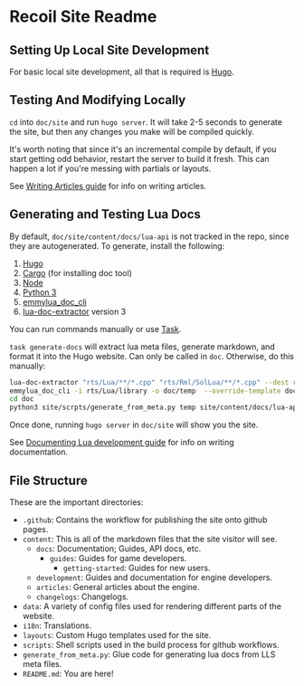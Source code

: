 # Recoil Site Readme

## Setting Up Local Site Development

For basic local site development, all that is required is [Hugo](https://gohugo.io/installation/).

## Testing And Modifying Locally

`cd` into `doc/site` and run `hugo server`. It will take 2-5 seconds to generate the site, but then any changes you make will be compiled quickly.

It's worth noting that since it's an incremental compile by default, if you start getting odd behavior, restart the server to build it fresh. This can happen a lot if you're messing with partials or layouts.

See [Writing Articles guide](content/development/writing-site-articles.md) for info on writing articles.

## Generating and Testing Lua Docs

By default, `doc/site/content/docs/lua-api` is not tracked in the repo, since they are autogenerated.
To generate, install the following:

1. [Hugo](https://gohugo.io/installation/)
2. [Cargo](https://doc.rust-lang.org/cargo/getting-started/installation.html) (for installing doc tool)
3. [Node](https://nodejs.org/en/download)
4. [Python 3](https://www.python.org/downloads/)
5. [emmylua_doc_cli](https://github.com/CppCXY/emmylua-analyzer-rust/tree/main/crates/emmylua_doc_cli)
6. [lua-doc-extractor](https://github.com/rhys-vdw/lua-doc-extractor) version 3

You can run commands manually or use [Task](https://taskfile.dev/installation/).

`task generate-docs` will extract lua meta files, generate markdown, and format it into the Hugo website. Can only be called in `doc`.
Otherwise, do this manually:

```bash
lua-doc-extractor "rts/Lua/**/*.cpp" "rts/Rml/SolLua/**/*.cpp" --dest rts/Lua/library/generated
emmylua_doc_cli -i rts/Lua/library -o doc/temp  --override-template doc/emmylua-doc-cli-template
cd doc
python3 site/scrpts/generate_from_meta.py temp site/content/docs/lua-api
```

Once done, running `hugo server` in `doc/site` will show you the site.

See [Documenting Lua development guide](content/development/documenting-lua.md) for info on writing documentation.

## File Structure

These are the important directories:

- `.github`: Contains the workflow for publishing the site onto github pages.
- `content`: This is all of the markdown files that the site visitor will see.
  - `docs`: Documentation; Guides, API docs, etc.
    - `guides`: Guides for game developers.
      - `getting-started`: Guides for new users.
  - `development`: Guides and documentation for engine developers.
  - `articles`: General articles about the engine.
  - `changelogs`: Changelogs.
- `data`: A variety of config files used for rendering different parts of the website.
- `i18n`: Translations.
- `layouts`: Custom Hugo templates used for the site.
- `scripts`: Shell scripts used in the build process for github workflows.
- `generate_from_meta.py`: Glue code for generating lua docs from LLS meta files.
- `README.md`: You are here!

[Hugo]: https://gohugo.io/
